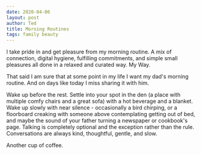 ```yaml
---
date: 2020-04-06
layout: post
author: Ted
title: Morning Routines
tags: family beauty
---
```

I take pride in and get pleasure from my morning routine. A mix of connection, digital hygiene, fulfilling commitments, and simple small pleasures all done in a relaxed and curated way. My Way.

That said I am sure that at some point in my life I want my dad's morning routine. And on days like today I miss sharing it with him.

Wake up before the rest. Settle into your spot in the den (a place with multiple comfy chairs and a great sofa) with a hot beverage and a blanket. Wake up slowly with near silence - occasionally a bird chirping, or a floorboard creaking with someone above contemplating getting out of bed, and maybe the sound of your father turning a newspaper or cookbook's page. Talking is completely optional and the exception rather than the rule. Conversations are always kind, thoughtful, gentle, and slow.

Another cup of coffee.
